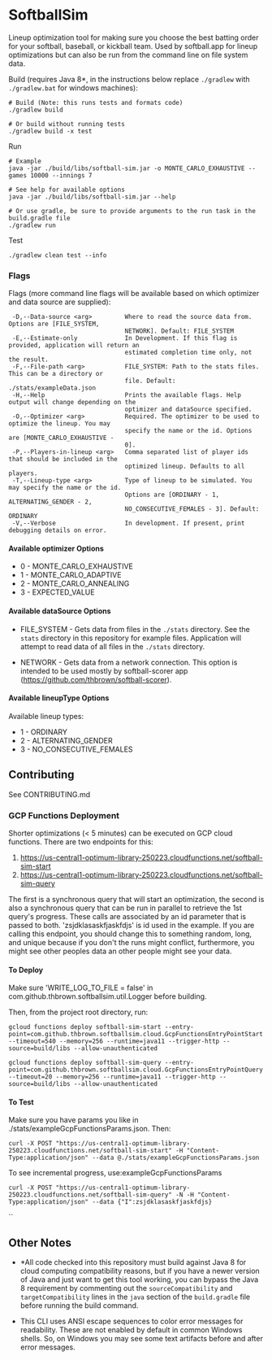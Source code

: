 # SoftballSim
Lineup optimization tool for making sure you choose the best batting order for your softball, baseball, or kickball team. Used by softball.app for lineup optimizations but can also be run from the command line on file system data.

Build (requires Java 8*, in the instructions below replace `./gradlew` with `./gradlew.bat` for windows machines):

```
# Build (Note: this runs tests and formats code)
./gradlew build

# Or build without running tests
./gradlew build -x test
```

Run 

```
# Example
java -jar ./build/libs/softball-sim.jar -o MONTE_CARLO_EXHAUSTIVE --games 10000 --innings 7

# See help for available options
java -jar ./build/libs/softball-sim.jar --help

# Or use gradle, be sure to provide arguments to the run task in the build.gradle file
./gradlew run
```

Test
```
./gradlew clean test --info
```

### Flags

Flags (more command line flags will be available based on which optimizer and data source are supplied):

```
 -D,--Data-source <arg>         Where to read the source data from. Options are [FILE_SYSTEM,
                                NETWORK]. Default: FILE_SYSTEM
 -E,--Estimate-only             In Development. If this flag is provided, application will return an
                                estimated completion time only, not the result.
 -F,--File-path <arg>           FILE_SYSTEM: Path to the stats files. This can be a directory or
                                file. Default: ./stats/exampleData.json
 -H,--Help                      Prints the available flags. Help output will change depending on the
                                optimizer and dataSource specified.
 -O,--Optimizer <arg>           Required. The optimizer to be used to optimize the lineup. You may
                                specify the name or the id. Options are [MONTE_CARLO_EXHAUSTIVE -
                                0].
 -P,--Players-in-lineup <arg>   Comma separated list of player ids that should be included in the
                                optimized lineup. Defaults to all players.
 -T,--Lineup-type <arg>         Type of lineup to be simulated. You may specify the name or the id.
                                Options are [ORDINARY - 1, ALTERNATING_GENDER - 2,
                                NO_CONSECUTIVE_FEMALES - 3]. Default: ORDINARY
 -V,--Verbose                   In development. If present, print debugging details on error.
```

#### Available optimizer Options

* 0 - MONTE\_CARLO\_EXHAUSTIVE
* 1 - MONTE\_CARLO\_ADAPTIVE
* 2 - MONTE\_CARLO\_ANNEALING
* 3 - EXPECTED\_VALUE

#### Available dataSource Options

* FILE_SYSTEM - Gets data from files in the `./stats` directory. See the `stats` directory in this repository for example files. Application will attempt to read data of all files in the `./stats` directory.

* NETWORK - Gets data from a network connection. This option is intended to be used mostly by softball-scorer app (https://github.com/thbrown/softball-scorer).

#### Available lineupType Options

Available lineup types:
*  1 - ORDINARY
*  2 - ALTERNATING_GENDER
*  3 - NO\_CONSECUTIVE\_FEMALES

## Contributing

See CONTRIBUTING.md

### GCP Functions Deployment

Shorter optimizations (< 5 minutes) can be executed on GCP cloud functions. There are two endpoints for this:

1. https://us-central1-optimum-library-250223.cloudfunctions.net/softball-sim-start
2. https://us-central1-optimum-library-250223.cloudfunctions.net/softball-sim-query

The first is a synchronous query that will start an optimization, the second is also a synchronous query that can be run in parallel to retrieve the 1st query's progress. These calls are associated by an id parameter that is passed to both. 'zsjdklasaskfjaskfdjs' is id used in the example. If you are calling this endpoint, you should change this to something random, long, and unique because if you don't the runs might conflict, furthermore, you might see other peoples data an other people might see your data.

#### To Deploy

Make sure 'WRITE_LOG_TO_FILE = false' in com.github.thbrown.softballsim.util.Logger before building.

Then, from the project root directory, run:

`gcloud functions deploy softball-sim-start --entry-point=com.github.thbrown.softballsim.cloud.GcpFunctionsEntryPointStart --timeout=540 --memory=256 --runtime=java11 --trigger-http --source=build/libs --allow-unauthenticated`

`gcloud functions deploy softball-sim-query --entry-point=com.github.thbrown.softballsim.cloud.GcpFunctionsEntryPointQuery --timeout=20 --memory=256 --runtime=java11 --trigger-http --source=build/libs --allow-unauthenticated`

#### To Test

Make sure you have params you like in ./stats/exampleGcpFunctionsParams.json. Then:

`curl -X POST "https://us-central1-optimum-library-250223.cloudfunctions.net/softball-sim-start" -H "Content-Type:application/json" --data @./stats/exampleGcpFunctionsParams.json`

To see incremental progress, use:exampleGcpFunctionsParams

`curl -X POST "https://us-central1-optimum-library-250223.cloudfunctions.net/softball-sim-query" -N -H "Content-Type:application/json" --data {"I":zsjdklasaskfjaskfdjs}`

``


## Other Notes

* *All code checked into this repository must build against Java 8 for cloud computing compatibility reasons, but if you have a newer version of Java and just want to get this tool working, you can bypass the Java 8 requirement by commenting out the `sourceCompatibility` and `targetCompatibility` lines in the `java` section of the `build.gradle` file before running the build command.

* This CLI uses ANSI escape sequences to color error messages for readability. These are not enabled by default in common Windows shells. So, on Windows you may see some text artifacts before and after error messages.